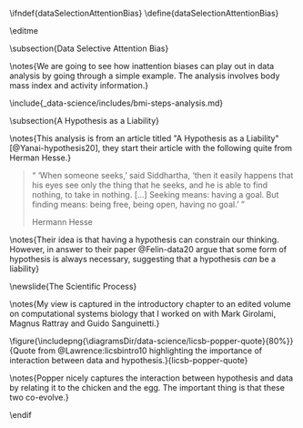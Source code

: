 \ifndef{dataSelectionAttentionBias}
\define{dataSelectionAttentionBias}

\editme

\subsection{Data Selective Attention Bias}

\notes{We are going to see how inattention biases can play out in data analysis by going through a simple example. The analysis involves body mass index and activity information.}

\include{_data-science/includes/bmi-steps-analysis.md}

\subsection{A Hypothesis as a Liability}

\notes{This analysis is from an article titled "A Hypothesis as a Liability" [@Yanai-hypothesis20], they start their article with the following quite from Herman Hesse.}

>“ ‘When someone seeks,’ said Siddhartha, ‘then it easily happens that his eyes see only the thing that he seeks, and he is able to find nothing, to take in nothing. [...] Seeking means: having a goal. But finding means: being free, being open, having no goal.’ ”
>
> Hermann Hesse

\notes{Their idea is that having a hypothesis can constrain our thinking. However, in answer to their paper @Felin-data20 argue that some form of hypothesis is always necessary, suggesting that a hypothesis *can* be a liability}


\newslide{The Scientific Process}

\notes{My view is captured in the introductory chapter to an edited volume on computational systems biology that I worked on with Mark Girolami, Magnus Rattray and Guido Sanguinetti.}

\figure{\includepng{\diagramsDir/data-science/licsb-popper-quote}{80%}}{Quote from @Lawrence:licsbintro10 highlighting the importance of interaction between data and hypothesis.}{licsb-popper-quote}

\notes{Popper nicely captures the interaction between hypothesis and data by relating it to the chicken and the egg. The important thing is that these two co-evolve.}

\endif
